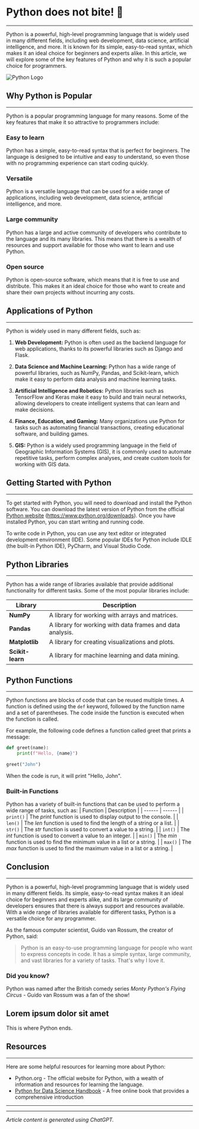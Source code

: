 # **Python does not bite!** 🐍
---
Python is a powerful, high-level programming language that is widely used in many different fields, including web development, data science, artificial intelligence, and more. It is known for its simple, easy-to-read syntax, which makes it an ideal choice for beginners and experts alike. In this article, we will explore some of the key features of Python and why it is such a popular choice for programmers.

![Python Logo](https://penseemti.com.br/wp-content/uploads/2019/01/python-logo.png)

## Why Python is Popular
---
Python is a popular programming language for many reasons. Some of the key features that make it so attractive to programmers include:

### **Easy to learn** 
Python has a simple, easy-to-read syntax that is perfect for beginners. The language is designed to be intuitive and easy to understand, so even those with no programming experience can start coding quickly.

### **Versatile** 
Python is a versatile language that can be used for a wide range of applications, including web development, data science, artificial intelligence, and more.

### **Large community** 
Python has a large and active community of developers who contribute to the language and its many libraries. This means that there is a wealth of resources and support available for those who want to learn and use Python.

### **Open source** 
Python is open-source software, which means that it is free to use and distribute. This makes it an ideal choice for those who want to create and share their own projects without incurring any costs.

## Applications of Python
---
Python is widely used in many different fields, such as:
1. **Web Development:** Python is often used as the backend language for web applications, thanks to its powerful libraries such as Django and Flask.

2. **Data Science and Machine Learning:** Python has a wide range of powerful libraries, such as NumPy, Pandas, and Scikit-learn, which make it easy to perform data analysis and machine learning tasks.
3. **Artificial Intelligence and Robotics:** Python libraries such as TensorFlow and Keras make it easy to build and train neural networks, allowing developers to create intelligent systems that can learn and make decisions.
4. **Finance, Education, and Gaming:** Many organizations use Python for tasks such as automating financial transactions, creating educational software, and building games.
5. **GIS:** Python is a widely used programming language in the field of Geographic Information Systems (GIS), it is commonly used to automate repetitive tasks, perform complex analyses, and create custom tools for working with GIS data.

## Getting Started with Python
---
To get started with Python, you will need to download and install the Python software. You can download the latest version of Python from the official [Python website](https://www.python.org/downloads) (https://www.python.org/downloads). Once you have installed Python, you can start writing and running code. 

To write code in Python, you can use any text editor or integrated development environment (IDE). Some popular IDEs for Python include IDLE (the built-in Python IDE), PyCharm, and Visual Studio Code.

## Python Libraries
---
Python has a wide range of libraries available that provide additional functionality for different tasks. Some of the most popular libraries include:

| Library | Description |
| ------ | ------ |
| **NumPy** | A library for working with arrays and matrices. |
| **Pandas** | A library for working with data frames and data analysis.|
| **Matplotlib** | A library for creating visualizations and plots. |
| **Scikit-learn** | A library for machine learning and data mining. |

## Python Functions
---
Python functions are blocks of code that can be reused multiple times. A function is defined using the `def` keyword, followed by the function name and a set of parentheses. The code inside the function is executed when the function is called.

For example, the following code defines a function called greet that prints a message:

```python
def greet(name):
    print(f"Hello, {name}")
    
greet("John")
```

When the code is run, it will print "Hello, John".

### Built-in Functions

Python has a variety of built-in functions that can be used to perform a wide range of tasks, such as:
| Function | Description |
| ------ | ------ |
| `print()` | The *print* function is used to display output to the console. |
| `len()` | The *len* function is used to find the length of a string or a list. |
| `str()` | The *str* function is used to convert a value to a string. |
| `int()` | The *int* function is used to convert a value to an integer. |
| `min()` | The *min* function is used to find the minimum value in a list or a string. |
| `max()` | The *max* function is used to find the maximum value in a list or a string. |

## Conclusion
---
Python is a powerful, high-level programming language that is widely used in many different fields. Its simple, easy-to-read syntax makes it an ideal choice for beginners and experts alike, and its large community of developers ensures that there is always support and resources available. With a wide range of libraries available for different tasks, Python is a versatile choice for any programmer.

As the famous computer scientist, Guido van Rossum, the creator of Python, said:
> Python is an easy-to-use programming language for people who want to express concepts in code. It has a simple syntax, large community, and vast libraries for a variety of tasks. That's why I love it.

### Did you know?

Python was named after the British comedy series *Monty Python's Flying Circus* - Guido van Rossum was a fan of the show!

## Lorem ipsum dolor sit amet

This is where Python ends.

## Resources
---
Here are some helpful resources for learning more about Python:

- Python.org - The official website for Python, with a wealth of information and resources for
learning the language.
- [Python for Data Science Handbook](https://jakevdp.github.io/PythonDataScienceHandbook/) - A free online book that provides a comprehensive
introduction
---
---
*Article content is generated using ChatGPT.*
